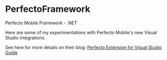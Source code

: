 # PerfectoFramework
Perfecto Mobile Framework - .NET

Here are some of my experimentations with Perfecto Mobile's new Visual Studio integrations.

See here for more details on their blog: [Perfecto Extension for Visual Studio Guide](https://community.perfectomobile.com/series/25849-perfecto-extension-for-visual-studio-guide)